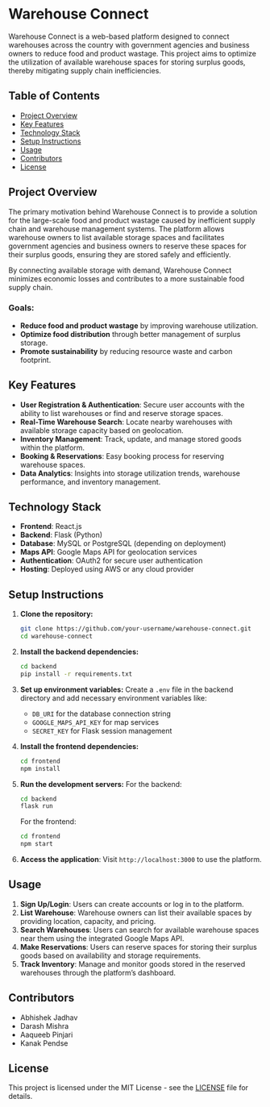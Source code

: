 # Warehouse Connect

Warehouse Connect is a web-based platform designed to connect warehouses across the country with government agencies and business owners to reduce food and product wastage. This project aims to optimize the utilization of available warehouse spaces for storing surplus goods, thereby mitigating supply chain inefficiencies.

## Table of Contents
- [Project Overview](#project-overview)
- [Key Features](#key-features)
- [Technology Stack](#technology-stack)
- [Setup Instructions](#setup-instructions)
- [Usage](#usage)
- [Contributors](#contributors)
- [License](#license)

## Project Overview
The primary motivation behind Warehouse Connect is to provide a solution for the large-scale food and product wastage caused by inefficient supply chain and warehouse management systems. The platform allows warehouse owners to list available storage spaces and facilitates government agencies and business owners to reserve these spaces for their surplus goods, ensuring they are stored safely and efficiently.

By connecting available storage with demand, Warehouse Connect minimizes economic losses and contributes to a more sustainable food supply chain.

### Goals:
- **Reduce food and product wastage** by improving warehouse utilization.
- **Optimize food distribution** through better management of surplus storage.
- **Promote sustainability** by reducing resource waste and carbon footprint.

## Key Features
- **User Registration & Authentication**: Secure user accounts with the ability to list warehouses or find and reserve storage spaces.
- **Real-Time Warehouse Search**: Locate nearby warehouses with available storage capacity based on geolocation.
- **Inventory Management**: Track, update, and manage stored goods within the platform.
- **Booking & Reservations**: Easy booking process for reserving warehouse spaces.
- **Data Analytics**: Insights into storage utilization trends, warehouse performance, and inventory management.

## Technology Stack
- **Frontend**: React.js
- **Backend**: Flask (Python)
- **Database**: MySQL or PostgreSQL (depending on deployment)
- **Maps API**: Google Maps API for geolocation services
- **Authentication**: OAuth2 for secure user authentication
- **Hosting**: Deployed using AWS or any cloud provider

## Setup Instructions

1. **Clone the repository:**
    ```bash
    git clone https://github.com/your-username/warehouse-connect.git
    cd warehouse-connect
    ```

2. **Install the backend dependencies:**
    ```bash
    cd backend
    pip install -r requirements.txt
    ```

3. **Set up environment variables:**
    Create a `.env` file in the backend directory and add necessary environment variables like:
    - `DB_URI` for the database connection string
    - `GOOGLE_MAPS_API_KEY` for map services
    - `SECRET_KEY` for Flask session management

4. **Install the frontend dependencies:**
    ```bash
    cd frontend
    npm install
    ```

5. **Run the development servers:**
    For the backend:
    ```bash
    cd backend
    flask run
    ```
    For the frontend:
    ```bash
    cd frontend
    npm start
    ```

6. **Access the application**: Visit `http://localhost:3000` to use the platform.

## Usage

1. **Sign Up/Login**: Users can create accounts or log in to the platform.
2. **List Warehouse**: Warehouse owners can list their available spaces by providing location, capacity, and pricing.
3. **Search Warehouses**: Users can search for available warehouse spaces near them using the integrated Google Maps API.
4. **Make Reservations**: Users can reserve spaces for storing their surplus goods based on availability and storage requirements.
5. **Track Inventory**: Manage and monitor goods stored in the reserved warehouses through the platform’s dashboard.

## Contributors
- Abhishek Jadhav
- Darash Mishra
- Aaqueeb Pinjari
- Kanak Pendse

## License
This project is licensed under the MIT License - see the [LICENSE](LICENSE) file for details.
